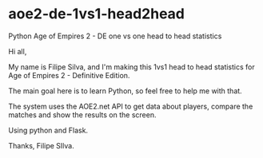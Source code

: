 # aoe2-de-1vs1-head2head
Python Age of Empires 2 - DE one vs one head to head statistics


Hi all,

My name is Filipe Silva, and I'm making this 1vs1 head to head statistics for Age of Empires 2 - Definitive Edition.

The main goal here is to learn Python, so feel free to help me with that.


The system uses the AOE2.net API to get data about players, compare the matches and show the results on the screen.

Using python and Flask.


Thanks,
Filipe SIlva.
